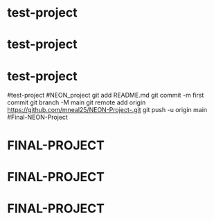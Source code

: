 # test-project
# test-project
# test-project
#test-project
#NEON_project git add README.md git commit -m first commit git branch -M main git remote add origin https://github.com/mneal25/NEON-Project-.git git push -u origin main
#Final-NEON-Project
# FINAL-PROJECT
# FINAL-PROJECT
# FINAL-PROJECT

